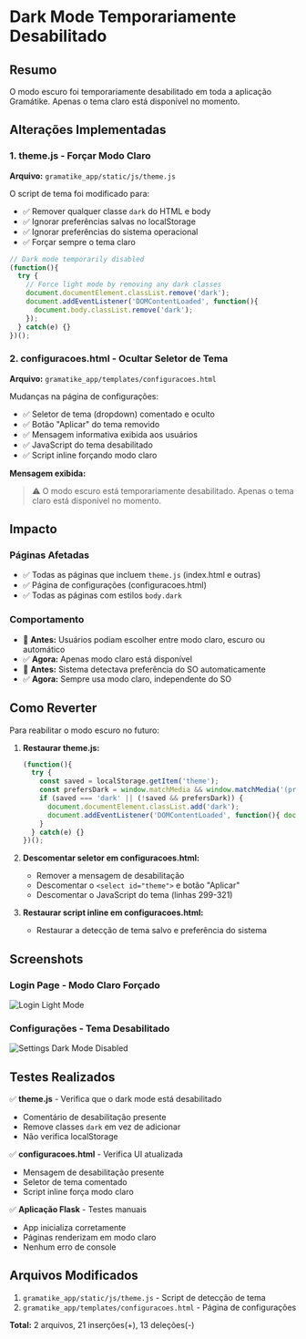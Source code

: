 # Dark Mode Temporariamente Desabilitado

## Resumo
O modo escuro foi temporariamente desabilitado em toda a aplicação Gramátike. Apenas o tema claro está disponível no momento.

## Alterações Implementadas

### 1. **theme.js** - Forçar Modo Claro
**Arquivo:** `gramatike_app/static/js/theme.js`

O script de tema foi modificado para:
- ✅ Remover qualquer classe `dark` do HTML e body
- ✅ Ignorar preferências salvas no localStorage
- ✅ Ignorar preferências do sistema operacional
- ✅ Forçar sempre o tema claro

```javascript
// Dark mode temporarily disabled
(function(){
  try {
    // Force light mode by removing any dark classes
    document.documentElement.classList.remove('dark');
    document.addEventListener('DOMContentLoaded', function(){ 
      document.body.classList.remove('dark'); 
    });
  } catch(e) {}
})();
```

### 2. **configuracoes.html** - Ocultar Seletor de Tema
**Arquivo:** `gramatike_app/templates/configuracoes.html`

Mudanças na página de configurações:
- ✅ Seletor de tema (dropdown) comentado e oculto
- ✅ Botão "Aplicar" do tema removido
- ✅ Mensagem informativa exibida aos usuários
- ✅ JavaScript do tema desabilitado
- ✅ Script inline forçando modo claro

**Mensagem exibida:**
> ⚠️ O modo escuro está temporariamente desabilitado. Apenas o tema claro está disponível no momento.

## Impacto

### Páginas Afetadas
- ✅ Todas as páginas que incluem `theme.js` (index.html e outras)
- ✅ Página de configurações (configuracoes.html)
- ✅ Todas as páginas com estilos `body.dark`

### Comportamento
- 🔄 **Antes:** Usuários podiam escolher entre modo claro, escuro ou automático
- ✅ **Agora:** Apenas modo claro está disponível
- 🔄 **Antes:** Sistema detectava preferência do SO automaticamente
- ✅ **Agora:** Sempre usa modo claro, independente do SO

## Como Reverter

Para reabilitar o modo escuro no futuro:

1. **Restaurar theme.js:**
   ```javascript
   (function(){
     try {
       const saved = localStorage.getItem('theme');
       const prefersDark = window.matchMedia && window.matchMedia('(prefers-color-scheme: dark)').matches;
       if (saved === 'dark' || (!saved && prefersDark)) {
         document.documentElement.classList.add('dark');
         document.addEventListener('DOMContentLoaded', function(){ document.body.classList.add('dark'); });
       }
     } catch(e) {}
   })();
   ```

2. **Descomentar seletor em configuracoes.html:**
   - Remover a mensagem de desabilitação
   - Descomentar o `<select id="theme">` e botão "Aplicar"
   - Descomentar o JavaScript do tema (linhas 299-321)

3. **Restaurar script inline em configuracoes.html:**
   - Restaurar a detecção de tema salvo e preferência do sistema

## Screenshots

### Login Page - Modo Claro Forçado
![Login Light Mode](https://github.com/user-attachments/assets/96b3d28d-3926-4769-9610-bd4dfbea4d73)

### Configurações - Tema Desabilitado
![Settings Dark Mode Disabled](https://github.com/user-attachments/assets/2366c649-4896-409c-b24e-1724226ae0c2)

## Testes Realizados

✅ **theme.js** - Verifica que o dark mode está desabilitado
- Comentário de desabilitação presente
- Remove classes `dark` em vez de adicionar
- Não verifica localStorage

✅ **configuracoes.html** - Verifica UI atualizada
- Mensagem de desabilitação presente
- Seletor de tema comentado
- Script inline força modo claro

✅ **Aplicação Flask** - Testes manuais
- App inicializa corretamente
- Páginas renderizam em modo claro
- Nenhum erro de console

## Arquivos Modificados

1. `gramatike_app/static/js/theme.js` - Script de detecção de tema
2. `gramatike_app/templates/configuracoes.html` - Página de configurações

**Total:** 2 arquivos, 21 inserções(+), 13 deleções(-)
